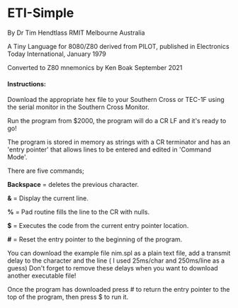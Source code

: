 



# ETI-Simple

By Dr Tim Hendtlass   RMIT Melbourne Australia

A Tiny Language for 8080/Z80 derived from PILOT, published in Electronics Today International, January 1979

Converted to Z80 mnemonics by Ken Boak September 2021

#### Instructions:

Download the appropriate hex file to your Southern Cross or TEC-1F using the serial monitor in the Southern Cross Monitor.

Run the program from $2000, the program will do a CR LF and it's ready to go!

The program is stored in memory as strings with a CR terminator and has an 'entry pointer' that allows lines to be entered and edited in 'Command Mode'.

There are five commands;

**Backspace**  = deletes the previous character.

**&** = Display the current line.

**%** = Pad routine  fills the line to the CR with nulls.

**$** = Executes the code from the current entry pointer location.

**#** = Reset the  entry pointer to the beginning of the program.

You can download the example file nim.spl as a plain text file, add a transmit delay to the character and the line ( I used 25ms/char and 250ms/line as a guess) Don't forget to remove these delays when you want to download another executable file!

Once the program has downloaded press # to return the entry pointer to the top of the program, then press $ to run it.

